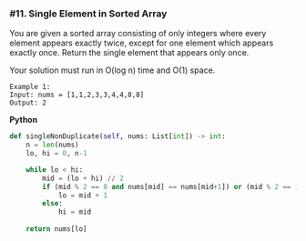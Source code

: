 ### #11. Single Element in Sorted Array

You are given a sorted array consisting of only integers where every element appears exactly twice, except for one element which appears exactly once.
Return the single element that appears only once.

Your solution must run in O(log n) time and O(1) space.

```
Example 1:
Input: nums = [1,1,2,3,3,4,4,8,8]
Output: 2
```

**Python**
```python
def singleNonDuplicate(self, nums: List[int]) -> int:
    n = len(nums)
    lo, hi = 0, n-1

    while lo < hi:
        mid = (lo + hi) // 2
        if (mid % 2 == 0 and nums[mid] == nums[mid+1]) or (mid % 2 == 1 and nums[mid] == nums[mid-1]):
            lo = mid + 1
        else:
            hi = mid
    
    return nums[lo]
```
